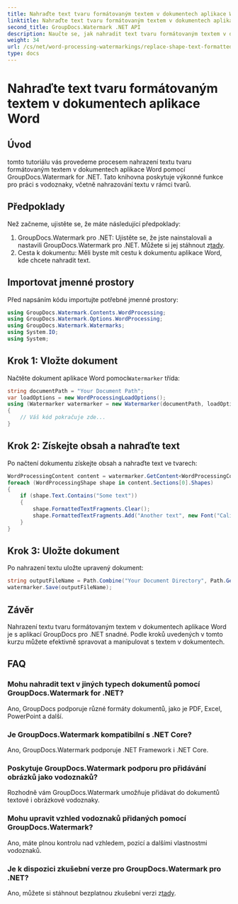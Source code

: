 ```yaml
---
title: Nahraďte text tvaru formátovaným textem v dokumentech aplikace Word
linktitle: Nahraďte text tvaru formátovaným textem v dokumentech aplikace Word
second_title: GroupDocs.Watermark .NET API
description: Naučte se, jak nahradit text tvaru formátovaným textem v dokumentech aplikace Word pomocí GroupDocs.Watermark for .NET. Vaše možnosti úpravy dokumentů bez námahy.
weight: 34
url: /cs/net/word-processing-watermarkings/replace-shape-text-formatted-text-word-docs/
type: docs
---
```

# Nahraďte text tvaru formátovaným textem v dokumentech aplikace Word

## Úvod
tomto tutoriálu vás provedeme procesem nahrazení textu tvaru formátovaným textem v dokumentech aplikace Word pomocí GroupDocs.Watermark for .NET. Tato knihovna poskytuje výkonné funkce pro práci s vodoznaky, včetně nahrazování textu v rámci tvarů.
## Předpoklady
Než začneme, ujistěte se, že máte následující předpoklady:
1.  GroupDocs.Watermark pro .NET: Ujistěte se, že jste nainstalovali a nastavili GroupDocs.Watermark pro .NET. Můžete si jej stáhnout z[tady](https://releases.groupdocs.com/Watermark/net/).
2. Cesta k dokumentu: Měli byste mít cestu k dokumentu aplikace Word, kde chcete nahradit text.

## Importovat jmenné prostory
Před napsáním kódu importujte potřebné jmenné prostory:
```csharp
using GroupDocs.Watermark.Contents.WordProcessing;
using GroupDocs.Watermark.Options.WordProcessing;
using GroupDocs.Watermark.Watermarks;
using System.IO;
using System;
```
## Krok 1: Vložte dokument
 Načtěte dokument aplikace Word pomocí`Watermarker` třída:
```csharp
string documentPath = "Your Document Path";
var loadOptions = new WordProcessingLoadOptions();
using (Watermarker watermarker = new Watermarker(documentPath, loadOptions))
{
    // Váš kód pokračuje zde...
}
```
## Krok 2: Získejte obsah a nahraďte text
Po načtení dokumentu získejte obsah a nahraďte text ve tvarech:
```csharp
WordProcessingContent content = watermarker.GetContent<WordProcessingContent>();
foreach (WordProcessingShape shape in content.Sections[0].Shapes)
{
    if (shape.Text.Contains("Some text"))
    {
        shape.FormattedTextFragments.Clear();
        shape.FormattedTextFragments.Add("Another text", new Font("Calibri", 19, FontStyle.Bold), Color.Red, Color.Aqua);
    }
}
```
## Krok 3: Uložte dokument
Po nahrazení textu uložte upravený dokument:
```csharp
string outputFileName = Path.Combine("Your Document Directory", Path.GetFileName(documentPath));
watermarker.Save(outputFileName);
```

## Závěr
Nahrazení textu tvaru formátovaným textem v dokumentech aplikace Word je s aplikací GroupDocs pro .NET snadné. Podle kroků uvedených v tomto kurzu můžete efektivně spravovat a manipulovat s textem v dokumentech.

## FAQ
### Mohu nahradit text v jiných typech dokumentů pomocí GroupDocs.Watermark for .NET?
Ano, GroupDocs podporuje různé formáty dokumentů, jako je PDF, Excel, PowerPoint a další.
### Je GroupDocs.Watermark kompatibilní s .NET Core?
Ano, GroupDocs.Watermark podporuje .NET Framework i .NET Core.
### Poskytuje GroupDocs.Watermark podporu pro přidávání obrázků jako vodoznaků?
Rozhodně vám GroupDocs.Watermark umožňuje přidávat do dokumentů textové i obrázkové vodoznaky.
### Mohu upravit vzhled vodoznaků přidaných pomocí GroupDocs.Watermark?
Ano, máte plnou kontrolu nad vzhledem, pozicí a dalšími vlastnostmi vodoznaků.
### Je k dispozici zkušební verze pro GroupDocs.Watermark pro .NET?
 Ano, můžete si stáhnout bezplatnou zkušební verzi z[tady](https://releases.groupdocs.com/).